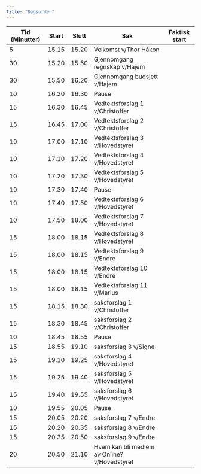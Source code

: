 ```yaml
---
title: "Dagsorden"
---
```


|  Tid (Minutter) | Start   | Slutt   | Sak   | Faktisk start   |
|---|---|---|---|---|
| 5 | 15.15  |  15.20  | Velkomst v/Thor Håkon |   |
| 30  | 15.20  | 15.50  | Gjennomgang regnskap v/Hajem  |   |
| 30  | 15.50  | 16.20  | Gjennomgang budsjett  v/Hajem |   |
| 10  | 16.20  | 16.30  | Pause  |   |
| 15  | 16.30  | 16.45  | Vedtektsforslag 1 v/Christoffer  |   |
| 15  | 16.45  | 17.00  | Vedtektsforslag 2 v/Christoffer  |   |
| 10  | 17.00  | 17.10  | Vedtektsforslag 3 v/Hovedstyret  |   |
| 10  | 17.10  | 17.20  | Vedtektsforslag 4 v/Hovedstyret  |   |
| 10  | 17.20  | 17.30  | Vedtektsforslag 5 v/Hovedstyret  |   |
| 10  | 17.30  | 17.40  | Pause  |   |
| 10  | 17.40  | 17.50  | Vedtektsforslag 6 v/Hovedstyret  |   |
| 10  | 17.50  | 18.00  | Vedtektsforslag 7 v/Hovedstyret  |   |
| 15  | 18.00  | 18.15  | Vedtektsforslag 8 v/Hovedstyret  |   |
| 15  | 18.00  | 18.15  | Vedtektsforslag 9 v/Endre  |   |
| 15  | 18.00  | 18.15  | Vedtektsforslag 10 v/Endre  |   |
| 15  | 18.00  | 18.15  | Vedtektsforslag 11 v/Marius  |   |
| 15  | 18.15  | 18.30  | saksforslag 1 v/Christoffer  |   |
| 15  | 18.30  | 18.45  | saksforslag 2 v/Christoffer  |   |
| 10  | 18.45  | 18.55  | Pause  |   |
| 15  | 18.55  | 19.10  | saksforslag 3 v/Signe  |   |
| 15  | 19.10  | 19.25  | saksforslag 4 v/Hovedstyret  |   |
| 15  | 19.25  | 19.40  | saksforslag 5 v/Hovedstyret  |   |
| 15  | 19.40  | 19.55  | saksforslag 6 v/Hovedstyret  |   |
| 10  | 19.55  | 20.05  | Pause  |   |
| 15  | 20.05  | 20.20 | saksforslag 7 v/Endre  |   |
| 15  | 20.20  | 20.35  | saksforslag 8 v/Endre  |   |
| 15  | 20.35  | 20.50  | saksforslag 9 v/Endre  |   |
| 20  | 20.50  | 21.10  | Hvem kan bli medlem av Online? v/Hovedstyret  |   |